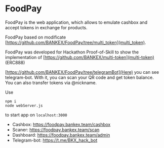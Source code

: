 # FoodPay
FoodPay is the web application, which allows to emulate cashbox and accept tokens in exchange for products.

FoodPay based on modificate [https://github.com/BANKEX/FoodPay/tree/multi_token](multi_token).

FoodPay was developed for Hackathon Proof-of-Skill to show the implementation of [https://github.com/BANKEX/multi-token](multi-token) (ERC888)

[https://github.com/BANKEX/FoodPay/tree/telegramBot](Here) you can see telegram-bot. With it, you can scan your QR code and get token balance. You can also transfer tokens via @nickname.

Use
```
npm i  
node webServer.js
```
to start app on `localhost:3000`

* Cashbox: https://foodpay.bankex.team/cashbox
* Scaner: https://foodpay.bankex.team/scan
* Dashboard: https://foodpay.bankex.team/admin
* Telegram-bot: https://t.me/BKX_hack_bot
 
